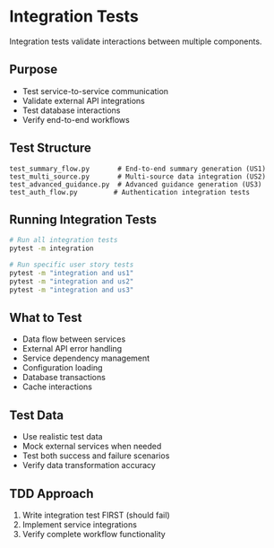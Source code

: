 # Integration Tests

Integration tests validate interactions between multiple components.

## Purpose
- Test service-to-service communication
- Validate external API integrations
- Test database interactions
- Verify end-to-end workflows

## Test Structure
```
test_summary_flow.py       # End-to-end summary generation (US1)
test_multi_source.py       # Multi-source data integration (US2)
test_advanced_guidance.py  # Advanced guidance generation (US3)
test_auth_flow.py         # Authentication integration tests
```

## Running Integration Tests
```bash
# Run all integration tests
pytest -m integration

# Run specific user story tests
pytest -m "integration and us1"
pytest -m "integration and us2"
pytest -m "integration and us3"
```

## What to Test
- Data flow between services
- External API error handling
- Service dependency management
- Configuration loading
- Database transactions
- Cache interactions

## Test Data
- Use realistic test data
- Mock external services when needed
- Test both success and failure scenarios
- Verify data transformation accuracy

## TDD Approach
1. Write integration test FIRST (should fail)
2. Implement service integrations
3. Verify complete workflow functionality
